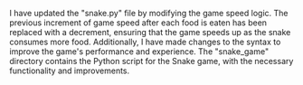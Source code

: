 I have updated the "snake.py" file by modifying the game speed logic. The previous increment of game speed after each food is eaten has been replaced with a decrement, ensuring that the game speeds up as the snake consumes more food. Additionally, I have made changes to the syntax to improve the game's performance and experience. The "snake_game" directory contains the Python script for the Snake game, with the necessary functionality and improvements.
